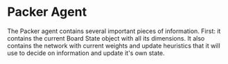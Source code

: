 # Packer Agent

The Packer agent contains several important pieces of information. First: it contains the current Board State object with all its dimensions. It also contains the network with current weights and update heuristics that it will use to decide on information and update it's own state.
